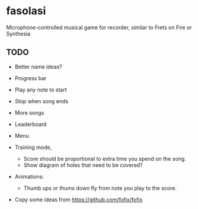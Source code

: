 # fasolasi
Microphone-controlled musical game for recorder, similar to Frets on Fire or Synthesia


## TODO
- Better name ideas? 
- Progress bar
- Play any note to start
- Stop when song ends
- More songs 
- Leaderboard
- Menu
- Training mode,
	- Score should be proportional to extra time you spend on the song.
	- Show diagram of holes that need to be covered?

- Animations:
	- Thumb ups or thums down fly from note you play to the score.

- Copy some ideas from https://github.com/fofix/fofix
